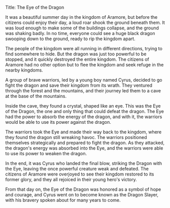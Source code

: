 Title: The Eye of the Dragon

It was a beautiful summer day in the kingdom of Aramore, but before the citizens could enjoy their day, a loud roar shook the ground beneath them. It was loud enough to make some of the buildings collapse, and the ground was shaking badly. In no time, everyone could see a huge black dragon swooping down to the ground, ready to rip the kingdom apart.

The people of the kingdom were all running in different directions, trying to find somewhere to hide. But the dragon was just too powerful to be stopped, and it quickly destroyed the entire kingdom. The citizens of Aramore had no other option but to flee the kingdom and seek refuge in the nearby kingdoms.

A group of brave warriors, led by a young boy named Cyrus, decided to go fight the dragon and save their kingdom from its wrath. They ventured through the forest and the mountains, and their journey led them to a cave at the base of the mountains.

Inside the cave, they found a crystal, shaped like an eye. This was the Eye of the Dragon, the one and only thing that could defeat the dragon. The Eye had the power to absorb the energy of the dragon, and with it, the warriors would be able to use its power against the dragon.

The warriors took the Eye and made their way back to the kingdom, where they found the dragon still wreaking havoc. The warriors positioned themselves strategically and prepared to fight the dragon. As they attacked, the dragon's energy was absorbed into the Eye, and the warriors were able to use its power to weaken the dragon.

In the end, it was Cyrus who landed the final blow, striking the Dragon with the Eye, leaving the once powerful creature weak and defeated. The citizens of Aramore were overjoyed to see their kingdom restored to its former glory, and they all rejoiced in their young hero's victory.

From that day on, the Eye of the Dragon was honored as a symbol of hope and courage, and Cyrus went on to become known as the Dragon Slayer, with his bravery spoken about for many years to come.